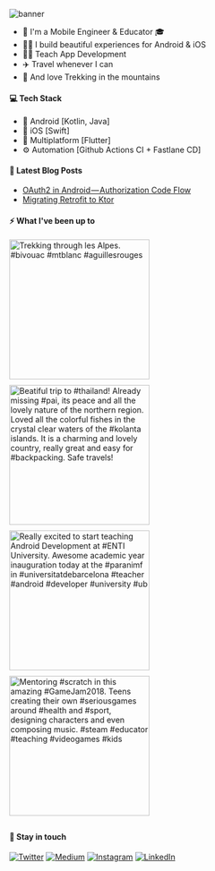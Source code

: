 ![banner](images/bannera.png)

<!-- ### Hola <img src="https://media.giphy.com/media/hvRJCLFzcasrR4ia7z/giphy.gif" width="25px">

My name is Alex, nice to see you here! -->

- 📱 I'm a Mobile Engineer & Educator 🎓
- 👨‍💻 I build beautiful experiences for Android & iOS
- 👨‍🏫 Teach App Development
- ✈️ Travel whenever I can
- 💚 And love Trekking in the mountains

#### 💻 Tech Stack
- 🤖 Android [Kotlin, Java]
- 🍎 iOS [Swift]
- 📱 Multiplatform [Flutter]
- ⚙️ Automation [Github Actions CI + Fastlane CD]

#### 📕 Latest Blog Posts
<!-- BLOG-POST-LIST:START -->
- [OAuth2 in Android — Authorization Code Flow](https://medium.com/l-r-engineering/oauth2-in-android-authorization-code-flow-ffc4355dd473?source=rss-18ecf9ef4d5b------2)
- [Migrating Retrofit to Ktor](https://medium.com/l-r-engineering/migrating-retrofit-to-ktor-93bdaf58d7d4?source=rss-18ecf9ef4d5b------2)
<!-- BLOG-POST-LIST:END -->

#### ⚡️ What I've been up to
<!-- INSTAGRAM-FEED:START -->
<p><img width="250px" src="https://instagram.fiev22-1.fna.fbcdn.net/v/t51.2885-15/sh0.08/e35/s640x640/114581420_329866848037409_3165778290244745196_n.jpg?_nc_ht=instagram.fiev22-1.fna.fbcdn.net&_nc_cat=105&_nc_ohc=wQdVlf9KLT0AX_xpYDE&tp=1&oh=e705b2314f4b7c14d8d25099940d22f9&oe=600F1C07" alt="Trekking through les Alpes.  #bivouac  #mtblanc  #aguillesrouges" style="padding-right:10px;padding-bottom:10px" /> <img width="250px" src="https://instagram.fiev22-2.fna.fbcdn.net/v/t51.2885-15/sh0.08/e35/s640x640/50659791_115686899539189_4155358141532017584_n.jpg?_nc_ht=instagram.fiev22-2.fna.fbcdn.net&_nc_cat=101&_nc_ohc=w5eqbDDUhdEAX_H-0DK&tp=1&oh=e8087ab13d9585ae701fafde04eef597&oe=600EEC38" alt="Beatiful trip to  #thailand! Already missing  #pai, its peace and all the lovely nature of the northern region. Loved all the colorful fishes in the crystal clear waters of the  #kolanta islands. It is a charming and lovely country, really great and easy for  #backpacking.  Safe travels!" style="padding-right:10px;padding-bottom:10px" /> <img width="250px" src="https://instagram.fiev22-1.fna.fbcdn.net/v/t51.2885-15/e35/c236.0.608.608a/42653029_2058615494449795_4125159065197996634_n.jpg?_nc_ht=instagram.fiev22-1.fna.fbcdn.net&_nc_cat=107&_nc_ohc=adDsefAhQJ0AX9zZndS&tp=1&oh=a0f60f6ff13f55dd7d2d229090360789&oe=6011C223" alt="Really excited to start teaching Android Development at  #ENTI University. Awesome academic year inauguration today at the  #paranimf in  #universitatdebarcelona   #teacher  #android  #developer  #university  #ub" style="padding-right:10px;padding-bottom:10px" /> <img width="250px" src="https://instagram.fiev22-2.fna.fbcdn.net/v/t51.2885-15/sh0.08/e35/s640x640/42169570_2220304901628496_3212191554685421790_n.jpg?_nc_ht=instagram.fiev22-2.fna.fbcdn.net&_nc_cat=104&_nc_ohc=jFJIOdPuaasAX9bbtIo&tp=1&oh=27099152b7289f70e2406031f7c4456e&oe=5FE934B5" alt="Mentoring  #scratch in this amazing  #GameJam2018. Teens creating their own  #seriousgames around  #health and  #sport, designing characters and even composing music.   #steam  #educator  #teaching  #videogames  #kids" style="padding-right:10px;padding-bottom:10px" /> </p>
<!-- INSTAGRAM-FEED:END -->

#### 💬 Stay in touch
<p>
    <a href="https://twitter.com/alqueraf" target="_blank"><img alt="Twitter"
            src="https://img.shields.io/badge/twitter-%231DA1F2.svg?&style=for-the-badge&logo=twitter&logoColor=white" /></a>
    <a href="https://medium.com/@alqueraf" target="_blank"><img alt="Medium"
            src="https://img.shields.io/badge/medium-%2312100E.svg?&style=for-the-badge&logo=medium&logoColor=white" /></a>
    <a href="https://www.instagram.com/alqueraf" target="_blank"><img alt="Instagram"
            src="https://img.shields.io/badge/instagram-%23E4405F.svg?&style=for-the-badge&logo=instagram&logoColor=white" /></a>
    <a href="https://www.linkedin.com/in/alexqueudot" target="_blank"><img alt="LinkedIn"
            src="https://img.shields.io/badge/linkedin-%230077B5.svg?&style=for-the-badge&logo=linkedin&logoColor=white" /></a>
</p>